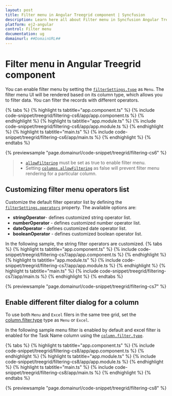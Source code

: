 ```yaml
---
layout: post
title: Filter menu in Angular Treegrid component | Syncfusion
description: Learn here all about Filter menu in Syncfusion Angular Treegrid component of Syncfusion Essential JS 2 and more.
platform: ej2-angular
control: Filter menu 
documentation: ug
domainurl: ##DomainURL##
---
```


# Filter menu in Angular Treegrid component

You can enable filter menu by setting the [`filterSettings.type`](https://ej2.syncfusion.com/angular/documentation/api/treegrid/filterSettingsModel/#type) as `Menu`. The filter menu UI will be rendered based on its column type, which allows you to filter data.
You can filter the records with different operators.

{% tabs %}
{% highlight ts tabtitle="app.component.ts" %}
{% include code-snippet/treegrid/filtering-cs6/app/app.component.ts %}
{% endhighlight %}
{% highlight ts tabtitle="app.module.ts" %}
{% include code-snippet/treegrid/filtering-cs6/app/app.module.ts %}
{% endhighlight %}
{% highlight ts tabtitle="main.ts" %}
{% include code-snippet/treegrid/filtering-cs6/app/main.ts %}
{% endhighlight %}
{% endtabs %}
  
{% previewsample "page.domainurl/code-snippet/treegrid/filtering-cs6" %}

> * [`allowFiltering`](https://ej2.syncfusion.com/angular/documentation/api/treegrid/#allowfiltering) must be set as true to enable filter menu.
> * Setting [`columns.allowFiltering`](https://ej2.syncfusion.com/angular/documentation/api/treegrid/column/#allowfiltering) as false will prevent filter menu rendering for a particular column.

## Customizing filter menu operators list

Customize the default filter operator list by defining the [`filterSettings.operators`](https://ej2.syncfusion.com/angular/documentation/api/treegrid/filterSettings/#operators) property. The available options are:

* **stringOperator**- defines customized string operator list.
* **numberOperator** - defines customized number operator list.
* **dateOperator** - defines customized date operator list.
* **booleanOperator** - defines customized boolean operator list.

In the following sample, the string filter operators are customized.
{% tabs %}
{% highlight ts tabtitle="app.component.ts" %}
{% include code-snippet/treegrid/filtering-cs7/app/app.component.ts %}
{% endhighlight %}
{% highlight ts tabtitle="app.module.ts" %}
{% include code-snippet/treegrid/filtering-cs7/app/app.module.ts %}
{% endhighlight %}
{% highlight ts tabtitle="main.ts" %}
{% include code-snippet/treegrid/filtering-cs7/app/main.ts %}
{% endhighlight %}
{% endtabs %}
  
{% previewsample "page.domainurl/code-snippet/treegrid/filtering-cs7" %}

## Enable different filter dialog for a column

To use both `Menu` and `Excel` filers in the same tree grid, set the [column.filter.type](https://ej2.syncfusion.com/angular/documentation/api/treegrid/column/#filter) type as `Menu` or `Excel`.

In the following sample menu filter is enabled by default and excel filter is enabled for the Task Name column using the [`column.filter.type`](https://ej2.syncfusion.com/angular/documentation/api/treegrid/column/#filter).

{% tabs %}
{% highlight ts tabtitle="app.component.ts" %}
{% include code-snippet/treegrid/filtering-cs8/app/app.component.ts %}
{% endhighlight %}
{% highlight ts tabtitle="app.module.ts" %}
{% include code-snippet/treegrid/filtering-cs8/app/app.module.ts %}
{% endhighlight %}
{% highlight ts tabtitle="main.ts" %}
{% include code-snippet/treegrid/filtering-cs8/app/main.ts %}
{% endhighlight %}
{% endtabs %}
  
{% previewsample "page.domainurl/code-snippet/treegrid/filtering-cs8" %}